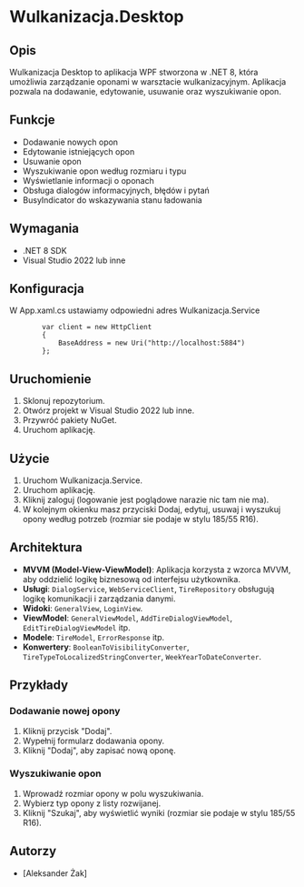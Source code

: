 # Wulkanizacja.Desktop

## Opis
Wulkanizacja Desktop to aplikacja WPF stworzona w .NET 8, która umożliwia zarządzanie oponami w warsztacie wulkanizacyjnym. Aplikacja pozwala na dodawanie, edytowanie, usuwanie oraz wyszukiwanie opon.

## Funkcje
- Dodawanie nowych opon
- Edytowanie istniejących opon
- Usuwanie opon
- Wyszukiwanie opon według rozmiaru i typu
- Wyświetlanie informacji o oponach
- Obsługa dialogów informacyjnych, błędów i pytań
- BusyIndicator do wskazywania stanu ładowania

## Wymagania
- .NET 8 SDK
- Visual Studio 2022 lub inne

## Konfiguracja
W App.xaml.cs ustawiamy odpowiedni adres Wulkanizacja.Service

            var client = new HttpClient
            {
                BaseAddress = new Uri("http://localhost:5884")
            };


## Uruchomienie
1. Sklonuj repozytorium.
2. Otwórz projekt w Visual Studio 2022 lub inne.
3. Przywróć pakiety NuGet.
4. Uruchom aplikację.

## Użycie
1. Uruchom Wulkanizacja.Service.
1. Uruchom aplikację.
2. Kliknij zaloguj (logowanie jest poglądowe narazie nic tam nie ma).
3. W kolejnym okienku masz przyciski Dodaj, edytuj, usuwaj i wyszukuj opony według potrzeb (rozmiar sie podaje w stylu 185/55 R16).

## Architektura
- **MVVM (Model-View-ViewModel)**: Aplikacja korzysta z wzorca MVVM, aby oddzielić logikę biznesową od interfejsu użytkownika.
- **Usługi**: `DialogService`, `WebServiceClient`, `TireRepository` obsługują logikę komunikacji i zarządzania danymi.
- **Widoki**: `GeneralView`, `LoginView`.
- **ViewModel**: `GeneralViewModel`, `AddTireDialogViewModel`, `EditTireDialogViewModel` itp.
- **Modele**: `TireModel`, `ErrorResponse` itp.
- **Konwertery**: `BooleanToVisibilityConverter`, `TireTypeToLocalizedStringConverter`, `WeekYearToDateConverter`.

## Przykłady
### Dodawanie nowej opony
1. Kliknij przycisk "Dodaj".
2. Wypełnij formularz dodawania opony.
3. Kliknij "Dodaj", aby zapisać nową oponę.

### Wyszukiwanie opon
1. Wprowadź rozmiar opony w polu wyszukiwania.
2. Wybierz typ opony z listy rozwijanej.
3. Kliknij "Szukaj", aby wyświetlić wyniki (rozmiar sie podaje w stylu 185/55 R16).

## Autorzy
- [Aleksander Żak]
